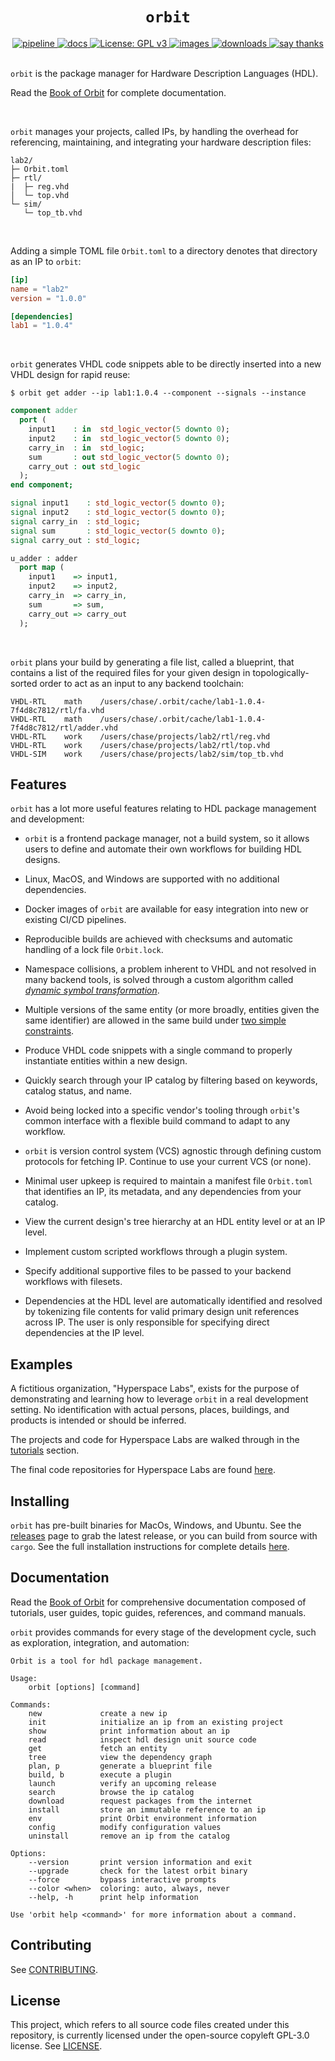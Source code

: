 <h1 align="center"><code>orbit</code></h1>

<div align="center">
  <a href="https://github.com/c-rus/orbit/actions">
    <img src="https://github.com/c-rus/orbit/workflows/pipeline/badge.svg" alt="pipeline">
  </a>
  <a href="https://c-rus.github.io/orbit/">
    <img src="https://github.com/c-rus/orbit/actions/workflows/docs.yml/badge.svg" alt="docs">
  </a>
  <a href="https://www.gnu.org/licenses/gpl-3.0">
    <img src="https://img.shields.io/badge/License-GPLv3-blue.svg" alt="License: GPL v3">
  </a>
  <a href="https://hub.docker.com/repository/docker/crus800/orbit/general">
    <img src="https://img.shields.io/badge/dockerhub-images-important.svg?logo=docker" alt="images">
  </a>
  <a href="https://github.com/c-rus/orbit/releases">
    <img src="https://img.shields.io/github/downloads/c-rus/orbit/total.svg" alt="downloads">
  </a>
  <a href="mailto:c.ruskin@ufl.edu?subject=Thanks%20for%20Orbit!">
    <img src="https://img.shields.io/badge/Say%20Thanks-!-1EAEDB.svg" alt="say thanks">
  </a>
</div>
<br>

`orbit` is the package manager for Hardware Description Languages (HDL). 

Read the [Book of Orbit](https://c-rus.github.io/orbit/) for complete documentation.

<br>

`orbit` manages your projects, called IPs, by handling the overhead for referencing, maintaining, and integrating your hardware description files:

```
lab2/
├─ Orbit.toml
├─ rtl/
|  ├─ reg.vhd
│  └─ top.vhd
└─ sim/
   └─ top_tb.vhd
```

<br>

Adding a simple TOML file `Orbit.toml` to a directory denotes that directory as an IP to `orbit`:

``` toml
[ip]
name = "lab2"
version = "1.0.0"

[dependencies]
lab1 = "1.0.4"
```

<br>

`orbit` generates VHDL code snippets able to be directly inserted into a new VHDL design for rapid reuse:
```
$ orbit get adder --ip lab1:1.0.4 --component --signals --instance
```
``` vhdl
component adder
  port (
    input1    : in  std_logic_vector(5 downto 0);
    input2    : in  std_logic_vector(5 downto 0);
    carry_in  : in  std_logic;
    sum       : out std_logic_vector(5 downto 0);
    carry_out : out std_logic
  );
end component;

signal input1    : std_logic_vector(5 downto 0);
signal input2    : std_logic_vector(5 downto 0);
signal carry_in  : std_logic;
signal sum       : std_logic_vector(5 downto 0);
signal carry_out : std_logic;

u_adder : adder
  port map (
    input1    => input1,
    input2    => input2,
    carry_in  => carry_in,
    sum       => sum,
    carry_out => carry_out
  );
```

<br>

`orbit` plans your build by generating a file list, called a blueprint, that contains a list of the required files for your given design in topologically-sorted order to act as an input to any backend toolchain:

```
VHDL-RTL	math	/users/chase/.orbit/cache/lab1-1.0.4-7f4d8c7812/rtl/fa.vhd
VHDL-RTL	math	/users/chase/.orbit/cache/lab1-1.0.4-7f4d8c7812/rtl/adder.vhd
VHDL-RTL	work	/users/chase/projects/lab2/rtl/reg.vhd
VHDL-RTL	work	/users/chase/projects/lab2/rtl/top.vhd
VHDL-SIM	work	/users/chase/projects/lab2/sim/top_tb.vhd
```

## Features

`orbit` has a lot more useful features relating to HDL package management and development:

- `orbit` is a frontend package manager, not a build system, so it allows users to define and automate their own workflows for building HDL designs.

- Linux, MacOS, and Windows are supported with no additional dependencies.

- Docker images of `orbit` are available for easy integration into new or existing CI/CD pipelines.

- Reproducible builds are achieved with checksums and automatic handling of a lock file `Orbit.lock`. 

- Namespace collisions, a problem inherent to VHDL and not resolved in many backend tools, is solved through a custom algorithm called [_dynamic symbol transformation_](https://c-rus.github.io/orbit/topic/dst.html).

- Multiple versions of the same entity (or more broadly, entities given the same identifier) are allowed in the same build under [two simple constraints](https://c-rus.github.io/orbit/topic/dst.html#limitations).

- Produce VHDL code snippets with a single command to properly instantiate entities within a new design.

- Quickly search through your IP catalog by filtering based on keywords, catalog status, and name.

- Avoid being locked into a specific vendor's tooling through `orbit`'s common interface with a flexible build command to adapt to any workflow.
  
- `orbit` is version control system (VCS) agnostic through defining custom protocols for fetching IP. Continue to use your current VCS (or none).

- Minimal user upkeep is required to maintain a manifest file `Orbit.toml` that identifies an IP, its metadata, and any dependencies from your catalog.

- View the current design's tree hierarchy at an HDL entity level or at an IP level.

- Implement custom scripted workflows through a plugin system.

- Specify additional supportive files to be passed to your backend workflows with filesets.

- Dependencies at the HDL level are automatically identified and resolved by tokenizing file contents for valid primary design unit references across IP. The user is only responsible for specifying direct dependencies at the IP level.

## Examples

A fictitious organization, "Hyperspace Labs", exists for the purpose of demonstrating and learning how to leverage `orbit` in a real development setting. No identification with actual persons, places, buildings, and products is intended or should be inferred. 

The projects and code for Hyperspace Labs are walked through in the [tutorials](https://c-rus.github.io/orbit/tutorials/tutorials.html) section.

The final code repositories for Hyperspace Labs are found [here](https://github.com/orgs/hyperspace-labs/repositories). 

## Installing

`orbit` has pre-built binaries for MacOs, Windows, and Ubuntu. See the [releases](https://github.com/c-rus/orbit/releases) page to grab the latest release, or you can build from source with `cargo`. See the full installation instructions for complete details [here](https://c-rus.github.io/orbit/1_starting/1_installing.html).

## Documentation

Read the [Book of Orbit](https://c-rus.github.io/orbit/) for comprehensive documentation composed of tutorials, user guides, topic guides, references, and command manuals.

`orbit` provides commands for every stage of the development cycle, such as exploration, integration, and automation:

```
Orbit is a tool for hdl package management.

Usage:
    orbit [options] [command]

Commands:
    new             create a new ip
    init            initialize an ip from an existing project
    show            print information about an ip
    read            inspect hdl design unit source code
    get             fetch an entity
    tree            view the dependency graph
    plan, p         generate a blueprint file
    build, b        execute a plugin
    launch          verify an upcoming release
    search          browse the ip catalog 
    download        request packages from the internet
    install         store an immutable reference to an ip
    env             print Orbit environment information
    config          modify configuration values
    uninstall       remove an ip from the catalog

Options:
    --version       print version information and exit
    --upgrade       check for the latest orbit binary
    --force         bypass interactive prompts
    --color <when>  coloring: auto, always, never
    --help, -h      print help information

Use 'orbit help <command>' for more information about a command.

```

## Contributing

See [CONTRIBUTING](./CONTRIBUTING.md).

## License

This project, which refers to all source code files created under this repository, is currently licensed under the open-source copyleft GPL-3.0 license. See [LICENSE](./LICENSE).